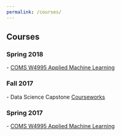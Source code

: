 ```yaml
---
permalink: /courses/
---
```


<h2>Courses</h2>
<h3>Spring 2018</h3>
- <a href="{{site.baseurl}}/comsw4995s18/">COMS W4995 Applied Machine Learning</a>
<h3>Fall 2017</h3>
- Data Science Capstone <a href="https://courseworks2.columbia.edu/courses/sis_course_id:ENGIE4800_001_2017_3">Courseworks</a>
<h3>Spring 2017</h3>
- <a href="https://amueller.github.io/applied_ml_spring_2017/">COMS W4995 Applied Machine Learning</a>

